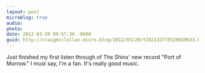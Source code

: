 ```yaml
---
layout: post
microblog: true
audio: 
photo: 
date: 2012-03-20 09:57:30 -0600
guid: http://craigmcclellan.micro.blog/2012/03/20/t182133775529029633.html
---
```

Just finished my first listen through of The Shins' new record "Port of Morrow." I must say, I'm a fan. It's really good music.
